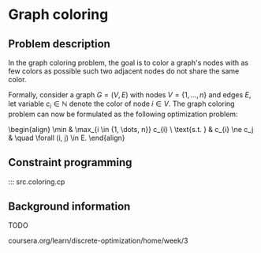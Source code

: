 # Graph coloring

## Problem description
In the graph coloring problem, the goal is to color a graph's nodes with as few colors as possible such two adjacent nodes do not share the same color.

Formally, consider a graph $G=(V,E)$ with nodes $V=\{1, \dots, n\}$ and edges $E$, let variable $c_i \in \mathbb{N}$ denote the color of node $i \in V$.
The graph coloring problem can now be formulated as the following optimization problem:

\begin{align}
    \min & \max_{i \in \{1, \dots, n\}} c_{i} \\
    \text{s.t. } & c_{i} \ne c_j & \quad \forall (i, j) \in E. 
\end{align}


## Constraint programming

::: src.coloring.cp


## Background information

TODO

coursera.org/learn/discrete-optimization/home/week/3
